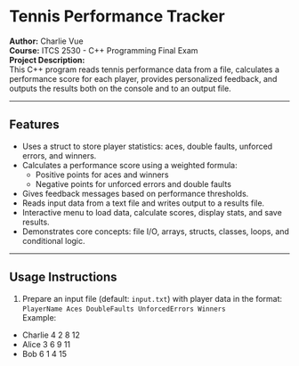 # Tennis Performance Tracker

**Author:** Charlie Vue  
**Course:** ITCS 2530 - C++ Programming Final Exam  
**Project Description:**  
This C++ program reads tennis performance data from a file, calculates a performance score for each player, provides personalized feedback, and outputs the results both on the console and to an output file.

---

## Features

- Uses a struct to store player statistics: aces, double faults, unforced errors, and winners.
- Calculates a performance score using a weighted formula:
  - Positive points for aces and winners
  - Negative points for unforced errors and double faults
- Gives feedback messages based on performance thresholds.
- Reads input data from a text file and writes output to a results file.
- Interactive menu to load data, calculate scores, display stats, and save results.
- Demonstrates core concepts: file I/O, arrays, structs, classes, loops, and conditional logic.

---

## Usage Instructions

1. Prepare an input file (default: `input.txt`) with player data in the format:  
   `PlayerName Aces DoubleFaults UnforcedErrors Winners`  
   Example:
- Charlie 4 2 8 12
- Alice 3 6 9 11
- Bob 6 1 4 15
